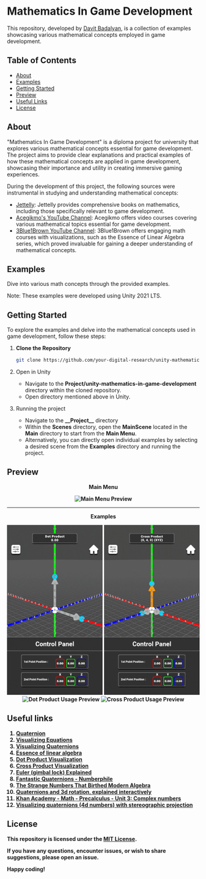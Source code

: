 # Mathematics In Game Development

This repository, developed by [Davit Badalyan](https://github.com/davit-badalyan), is a collection of examples showcasing various mathematical concepts employed in game development.

## Table of Contents

- [About](#about)
- [Examples](#examples)
- [Getting Started](#getting-started)
- [Preview](#preview)
- [Useful Links](#useful-links)
- [License](#license)

## <a name="about"></a> About

"Mathematics In Game Development" is a diploma project for university that explores various mathematical concepts essential for game development. The project aims to provide clear explanations and practical examples of how these mathematical concepts are applied in game development, showcasing their importance and utility in creating immersive gaming experiences.

During the development of this project, the following sources were instrumental in studying and understanding mathematical concepts:

- [Jettelly](https://www.jettelly.com/): Jettelly provides comprehensive books on mathematics, including those specifically relevant to game development.
- [Acegikmo's YouTube Channel](https://www.youtube.com/@Acegikmo/videos): Acegikmo offers video courses covering various mathematical topics essential for game development.
- [3Blue1Brown YouTube Channel](https://www.youtube.com/@3blue1brown): 3Blue1Brown offers engaging math courses with visualizations, such as the Essence of Linear Algebra series, which proved invaluable for gaining a deeper understanding of mathematical concepts.

## <a name="examples"></a> Examples

Dive into various math concepts through the provided examples.

Note: These examples were developed using Unity 2021 LTS.

## <a name="getting-started"></a> Getting Started

To explore the examples and delve into the mathematical concepts used in game development, follow these steps:

1. **Clone the Repository**

   ```bash
   git clone https://github.com/your-digital-research/unity-mathematics-in-game-development
   ```

2. Open in Unity
   - Navigate to the **Project/unity-mathematics-in-game-development** directory within the cloned repository.
   - Open directory mentioned above in Unity.
3. Running the project
   - Navigate to the **\_\_Project\_\_** directory
   - Within the **Scenes** directory, open the **MainScene** located in the **Main** directory to start from the **Main Menu**.
   - Alternatively, you can directly open individual examples by selecting a desired scene from the **Examples** directory and running the project.

## <a name="preview"></a> Preview

<p align="center"><b>Main Menu<b></p>
<p align="center">
  <img src="Assets/GIF/main-menu-preview-1.gif" alt="Main Menu Preview" title="Main Menu" width="250">
</p>
<hr>
<p align="center"><b>Examples<b></p>
<p align="center">
  <img src="Assets/GIF/dot-product-visualization-1.gif" alt="Dot Product Visualization Preview" title="Dot Product Visualization" width="250">
  <img src="Assets/GIF/cross-product-visualization-1.gif" alt="Cross Product Visualization Preview" title="Cross Product Visualization" width="250">
  <img src="Assets/GIF/dot-product-usage-1.gif" alt="Dot Product Usage Preview" title="Dot Product Usage" width="250">
  <img src="Assets/GIF/cross-product-usage-1.gif" alt="Cross Product Usage Preview" title="Cross Product Usage" width="250">
</p>

## <a name="useful-links"></a>Useful links

1. [Quaternion](https://en.wikipedia.org/wiki/Quaternion)
2. [Visualizing Equations](https://www.jettelly.com/books/visualizing-equations-essential-math/)
3. [Visualizing Quaternions](https://eater.net/quaternions)
4. [Essence of linear algebra](https://www.youtube.com/playlist?list=PLZHQObOWTQDPD3MizzM2xVFitgF8hE_ab)
5. [Dot Product Visualization](https://twitter.com/FreyaHolmer/status/1200807790580768768?lang=en)
6. [Cross Product Visualization](https://twitter.com/FreyaHolmer/status/1203059678705602562?lang=en)
7. [Euler (gimbal lock) Explained](https://www.youtube.com/watch?v=zc8b2Jo7mno&t=4s&ab_channel=GuerrillaCG)
8. [Fantastic Quaternions - Numberphile](https://www.youtube.com/watch?v=3BR8tK-LuB0&ab_channel=Numberphile)
9. [The Strange Numbers That Birthed Modern Algebra](https://www.quantamagazine.org/the-strange-numbers-that-birthed-modern-algebra-20180906/)
10. [Quaternions and 3d rotation, explained interactively](https://www.youtube.com/watch?v=zjMuIxRvygQ&ab_channel=3Blue1Brown)
11. [Khan Academy - Math - Precalculus - Unit 3: Complex numbers](https://www.khanacademy.org/math/precalculus/x9e81a4f98389efdf:complex)
12. [Visualizing quaternions (4d numbers) with stereographic projection](https://www.youtube.com/watch?v=d4EgbgTm0Bg&ab_channel=3Blue1Brown)

## <a name="license"></a> License

This repository is licensed under the [MIT License](https://opensource.org/license/mit/).

If you have any questions, encounter issues, or wish to share suggestions, please open an issue.

Happy coding!
